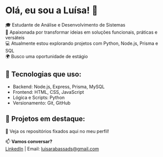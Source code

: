 # Olá, eu sou a Luísa! 👋

🎓 Estudante de Análise e Desenvolvimento de Sistemas  
🚀 Apaixonada por transformar ideias em soluções funcionais, práticas e versáteis  
💻 Atualmente estou explorando projetos com Python, Node.js, Prisma e SQL  
🌍 Busco uma oportunidade de estágio

## 🔧 Tecnologias que uso:
- Backend: Node.js, Express, Prisma, MySQL
- Frontend: HTML, CSS, JavaScript
- Lógica e Scripts: Python
- Versionamento: Git, GitHub

## 💼 Projetos em destaque:
🔗 Veja os repositórios fixados aqui no meu perfil!

📫 **Vamos conversar?**  
[LinkedIn](https://www.linkedin.com/in/luísa-rabassa) | Email: luisarabassads@gmail.com
